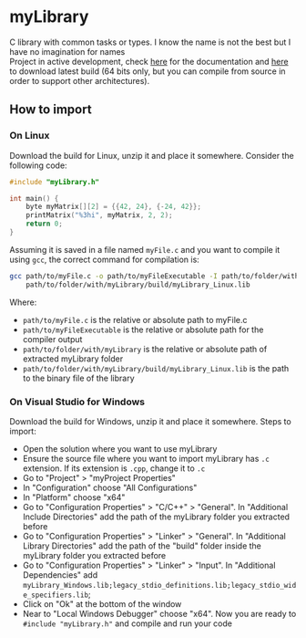 # myLibrary

C library with common tasks or types. I know the name is not the best but I have no imagination for names\
Project in active development, check [here](https://catomaior.github.io/myLibrary/) for the documentation and [here](https://github.com/CatoMaior/myLibrary/releases/tag/latest) to download latest build (64 bits only, but you can compile from source in order to support other architectures). 

## How to import

### On Linux

Download the build for Linux, unzip it and place it somewhere. Consider the following code:
```c
#include "myLibrary.h"

int main() {
    byte myMatrix[][2] = {{42, 24}, {-24, 42}};
    printMatrix("%3hi", myMatrix, 2, 2);
    return 0;
}
```

Assuming it is saved in a file named `myFile.c` and you want to compile it using `gcc`, the correct command for compilation is:
```bash
gcc path/to/myFile.c -o path/to/myFileExecutable -I path/to/folder/with/myLibrary \
    path/to/folder/with/myLibrary/build/myLibrary_Linux.lib
```

Where:
 - `path/to/myFile.c` is the relative or absolute path to myFile.c
 - `path/to/myFileExecutable` is the relative or absolute path for the compiler output
 - `path/to/folder/with/myLibrary` is the relative or absolute path of extracted myLibrary folder
 - `path/to/folder/with/myLibrary/build/myLibrary_Linux.lib` is the path to the binary file of the library

### On Visual Studio for Windows

Download the build for Windows, unzip it and place it somewhere. Steps to import:
 - Open the solution where you want to use myLibrary
 - Ensure the source file where you want to import myLibrary has `.c` extension. If its extension is `.cpp`, change it to `.c`
 - Go to "Project" > "myProject Properties"
 - In "Configuration" choose "All Configurations"
 - In "Platform" choose "x64"
 - Go to "Configuration Properties" > "C/C++" > "General". In "Additional Include Directories" add the path of the myLibrary folder you extracted before
 - Go to "Configuration Properties" > "Linker" > "General". In "Additional Library Directories" add the path of the "build" folder inside the myLibrary folder you extracted before
 - Go to "Configuration Properties" > "Linker" > "Input". In "Additional Dependencies" add `myLibrary_Windows.lib;legacy_stdio_definitions.lib;legacy_stdio_wide_specifiers.lib`;
 - Click on "Ok" at the bottom of the window
 - Near to "Local Windows Debugger" choose "x64". Now you are ready to `#include "myLibrary.h"` and compile and run your code